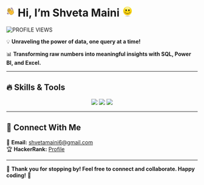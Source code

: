 # <img src="https://github.com/Shveta-Maini/Shveta-Maini/blob/main/assets/h.gif " width="30" align="left" alt="Waving Hand"> Hi, I’m Shveta Maini <img src="https://github.com/Shveta-Maini/Shveta-Maini/blob/main/assets/facesmile.gif" width="30" align="centre" alt="Smiling Face">

![PROFILE VIEWS](https://komarev.com/ghpvc/?username=shveta-maini&color=00BFFF&style=social&label=PROFILE+VIEWS)

💡 **Unraveling the power of data, one query at a time!**  

📊 **Transforming raw numbers into meaningful insights with SQL, Power BI, and Excel.**

---

## 🔥 **Skills & Tools**

<p align="center">
  <img src="https://img.shields.io/badge/Excel-217346?style=for-the-badge&logo=microsoft-excel&logoColor=white" />
  <img src="https://img.shields.io/badge/Power_BI-F2C811?style=for-the-badge&logo=power-bi&logoColor=black" />
  <img src="https://img.shields.io/badge/SQL-4479A1?style=for-the-badge&logo=sqlite&logoColor=white" />
</p>

---

## 🔗 **Connect With Me**
  
📧 **Email:** [shvetamaini6@gmail.com](mailto:shvetamaini6@gmail.com)  
🏆 **HackerRank:** [Profile](https://www.hackerrank.com/profile/shvetamaini6)  

---

🙏 **Thank you for stopping by! Feel free to connect and collaborate. Happy coding!** 🚀


